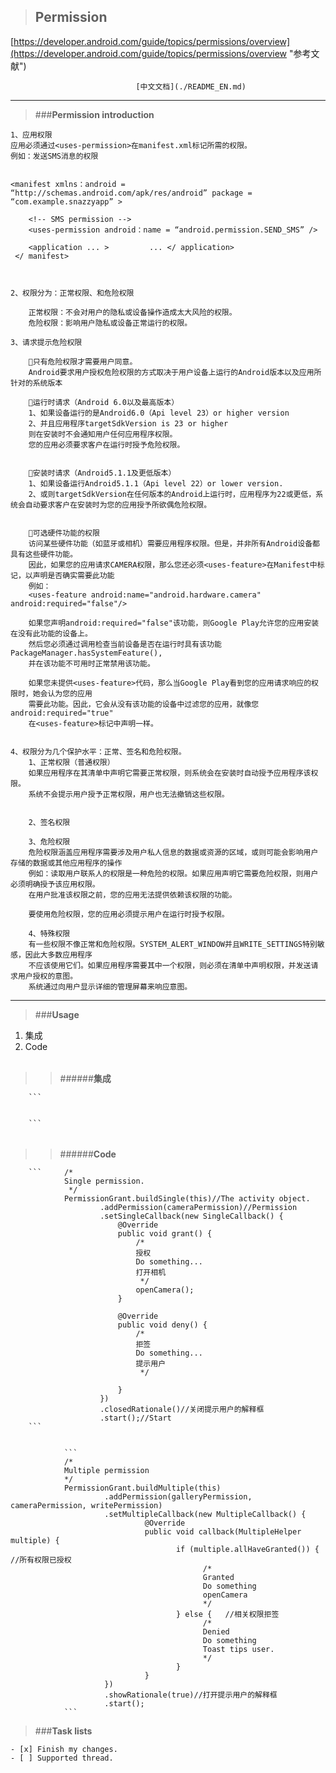 > ## **Permission**

[https://developer.android.com/guide/topics/permissions/overview](https://developer.android.com/guide/topics/permissions/overview "参考文献")

								[中文文档](./README_EN.md)

----------

> ###**Permission introduction**

    1、应用权限
    应用必须通过<uses-permission>在manifest.xml标记所需的权限。
    例如：发送SMS消息的权限


    <manifest xmlns：android = “http://schemas.android.com/apk/res/android” package = “com.example.snazzyapp” >

        <!-- SMS permission -->
        <uses-permission android：name = “android.permission.SEND_SMS” />

        <application ... >         ... </ application>
     </ manifest>



    2、权限分为：正常权限、和危险权限

        正常权限：不会对用户的隐私或设备操作造成太大风险的权限。
        危险权限：影响用户隐私或设备正常运行的权限。

    3、请求提示危险权限

        🔺只有危险权限才需要用户同意。
        Android要求用户授权危险权限的方式取决于用户设备上运行的Android版本以及应用所针对的系统版本

        🔺运行时请求（Android 6.0以及最高版本）
        1、如果设备运行的是Android6.0（Api level 23）or higher version
        2、并且应用程序targetSdkVersion is 23 or higher
        则在安装时不会通知用户任何应用程序权限。
        您的应用必须要求客户在运行时授予危险权限。


        🔺安装时请求（Android5.1.1及更低版本）
        1、如果设备运行Android5.1.1（Api level 22）or lower version.
        2、或则targetSdkVersion在任何版本的Android上运行时，应用程序为22或更低，系统会自动要求客户在安装时为您的应用授予所欲偶危险权限。


        🔺可选硬件功能的权限
        访问某些硬件功能（如蓝牙或相机）需要应用程序权限。但是，并非所有Android设备都具有这些硬件功能。
        因此，如果您的应用请求CAMERA权限，那么您还必须<uses-feature>在Manifest中标记，以声明是否确实需要此功能
        例如：
        <uses-feature android:name="android.hardware.camera" android:required="false"/>

        如果您声明android:required="false"该功能，则Google Play允许您的应用安装在没有此功能的设备上。
        然后您必须通过调用检查当前设备是否在运行时具有该功能PackageManager.hasSystemFeature(),
        并在该功能不可用时正常禁用该功能。

        如果您未提供<uses-feature>代码，那么当Google Play看到您的应用请求响应的权限时，她会认为您的应用
        需要此功能。因此，它会从没有该功能的设备中过滤您的应用，就像您android:required="true"
        在<uses-feature>标记中声明一样。


    4、权限分为几个保护水平：正常、签名和危险权限。
        1、正常权限（普通权限）
        如果应用程序在其清单中声明它需要正常权限，则系统会在安装时自动授予应用程序该权限。
        系统不会提示用户授予正常权限，用户也无法撤销这些权限。


        2、签名权限

        3、危险权限
        危险权限涵盖应用程序需要涉及用户私人信息的数据或资源的区域，或则可能会影响用户存储的数据或其他应用程序的操作
        例如：读取用户联系人的权限是一种危险的权限。如果应用声明它需要危险权限，则用户必须明确授予该应用权限。
        在用户批准该权限之前，您的应用无法提供依赖该权限的功能。

        要使用危险权限，您的应用必须提示用户在运行时授予权限。

        4、特殊权限
        有一些权限不像正常和危险权限。SYSTEM_ALERT_WINDOW并且WRITE_SETTINGS特别敏感，因此大多数应用程序
        不应该使用它们。如果应用程序需要其中一个权限，则必须在清单中声明权限，并发送请求用户授权的意图。
        系统通过向用户显示详细的管理屏幕来响应意图。


----------

> ###**Usage**
1. 集成
2. Code


######

>>######**集成**

		```	
		

		```	
	
######
>>######**Code**

        ```		/*
                Single permission.
                 */
                PermissionGrant.buildSingle(this)//The activity object.
                        .addPermission(cameraPermission)//Permission
                        .setSingleCallback(new SingleCallback() {
                            @Override
                            public void grant() {
                                /*
                                授权
                                Do something...
                                打开相机
                                 */
                                openCamera();
                            }

                            @Override
                            public void deny() {
                                /*
                                拒签
                                Do something...
                                提示用户
                                 */
                               
                            }
                        })
                        .closedRationale()//关闭提示用户的解释框
                        .start();//Start
		```
                

 				```
                /*
                Multiple permission
                */
                PermissionGrant.buildMultiple(this)
                         .addPermission(galleryPermission, cameraPermission, writePermission)
                         .setMultipleCallback(new MultipleCallback() {
                                  @Override
                                  public void callback(MultipleHelper multiple) {
                                         if (multiple.allHaveGranted()) { //所有权限已授权
                                               /*
                                               Granted
                                               Do something
                                               openCamera
                                               */
                                         } else {	//相关权限拒签
                                               /*
                                               Denied
                                               Do something
                                               Toast tips user.
                                               */
                                         }
                                  }
                         })
                         .showRationale(true)//打开提示用户的解释框
                         .start();
        		```

>###**Task lists**

	- [x] Finish my changes.
	- [ ] Supported thread.


